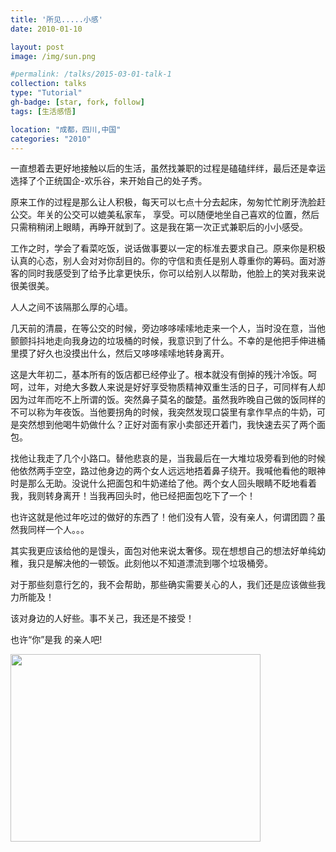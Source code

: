 ```yaml
---
title: '所见.....小感'
date: 2010-01-10

layout: post
image: /img/sun.png

#permalink: /talks/2015-03-01-talk-1
collection: talks
type: "Tutorial"
gh-badge: [star, fork, follow]
tags: [生活感悟]

location: "成都，四川,中国"
categories: "2010"
---
```


一直想着去更好地接触以后的生活，虽然找兼职的过程是磕磕绊绊，最后还是幸运选择了个正统国企-欢乐谷，来开始自己的处子秀。

原来工作的过程是那么让人积极，每天可以七点十分去起床，匆匆忙忙刷牙洗脸赶公交。年关的公交可以媲美私家车， 享受。可以随便地坐自己喜欢的位置，然后只需稍稍闭上眼睛，再睁开就到了。这是我在第一次正式兼职后的小小感受。

工作之时，学会了看菜吃饭，说话做事要以一定的标准去要求自己。原来你是积极认真的心态，别人会对对你刮目的。你的守信和责任是别人尊重你的筹码。面对游客的同时我感受到了给予比拿更快乐，你可以给别人以帮助，他脸上的笑对我来说很美很美。

人人之间不该隔那么厚的心墙。

几天前的清晨，在等公交的时候，旁边哆哆嗦嗦地走来一个人，当时没在意，当他颤颤抖抖地走向我身边的垃圾桶的时候，我意识到了什么。不幸的是他把手伸进桶里摸了好久也没摸出什么，然后又哆哆嗦嗦地转身离开。

这是大年初二，基本所有的饭店都已经停业了。根本就没有倒掉的残汁冷饭。呵呵，过年，对绝大多数人来说是好好享受物质精神双重生活的日子，可同样有人却因为过年而吃不上所谓的饭。突然鼻子莫名的酸楚。虽然我昨晚自己做的饭同样的不可以称为年夜饭。当他要拐角的时候，我突然发现口袋里有拿作早点的牛奶，可是突然想到他喝牛奶做什么？正好对面有家小卖部还开着门，我快速去买了两个面包。

找他让我走了几个小路口。替他悲哀的是，当我最后在一大堆垃圾旁看到他的时候他依然两手空空，路过他身边的两个女人远远地捂着鼻子绕开。我喊他看他的眼神时是那么无助。没说什么把面包和牛奶递给了他。两个女人回头眼睛不眨地看着我，我则转身离开！当我再回头时，他已经把面包吃下了一个！

也许这就是他过年吃过的做好的东西了！他们没有人管，没有亲人，何谓团圆？虽然我同样一个人。。。

其实我更应该给他的是馒头，面包对他来说太奢侈。现在想想自己的想法好单纯幼稚，我只是解决他的一顿饭。此刻他以不知道漂流到哪个垃圾桶旁。

对于那些刻意行乞的，我不会帮助，那些确实需要关心的人，我们还是应该做些我力所能及！

该对身边的人好些。事不关己，我还是不接受！

也许“你”是我 的亲人吧!     

<img src="https://chaoxiyan1225.github.io/img/gexing/mmexport16a9be4e4808767a419f2b7969ba2df7_1645805934060.jpeg" align="center" height="300" width="400">



